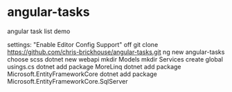 # angular-tasks

angular task list demo

settings: "Enable Editor Config Support" off
git clone https://github.com/chris-brickhouse/angular-tasks.git
ng new angular-tasks
choose scss
dotnet new webapi
mkdir Models
mkdir Services
create global usings.cs
dotnet add package MoreLinq
dotnet add package Microsoft.EntityFrameworkCore
dotnet add package Microsoft.EntityFrameworkCore.SqlServer

